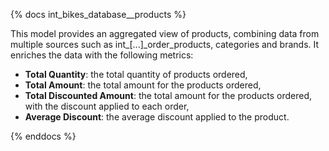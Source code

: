 {% docs int_bikes_database__products %}

This model provides an aggregated view of products, combining data from multiple sources such as int_[...]_order_products, categories and brands.
It enriches the data with the following metrics:
- __Total Quantity__: the total quantity of products ordered,
- __Total Amount__: the total amount for the products ordered,
- __Total Discounted Amount__: the total amount for the products ordered, with the discount applied to each order,
- __Average Discount__: the average discount applied to the product.

{% enddocs %}
